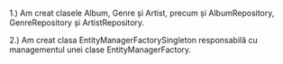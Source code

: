 1.) Am creat clasele Album, Genre și Artist, precum și AlbumRepository, GenreRepository și ArtistRepository.

2.) Am creat clasa EntityManagerFactorySingleton responsabilă cu managementul unei clase EntityManagerFactory.